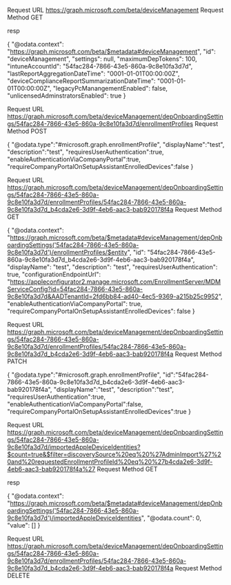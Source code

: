 Request URL
https://graph.microsoft.com/beta/deviceManagement
Request Method
GET

resp

{
    "@odata.context": "https://graph.microsoft.com/beta/$metadata#deviceManagement",
    "id": "deviceManagement",
    "settings": null,
    "maximumDepTokens": 100,
    "intuneAccountId": "54fac284-7866-43e5-860a-9c8e10fa3d7d",
    "lastReportAggregationDateTime": "0001-01-01T00:00:00Z",
    "deviceComplianceReportSummarizationDateTime": "0001-01-01T00:00:00Z",
    "legacyPcManangementEnabled": false,
    "unlicensedAdminstratorsEnabled": true
}

Request URL
https://graph.microsoft.com/beta/deviceManagement/depOnboardingSettings/54fac284-7866-43e5-860a-9c8e10fa3d7d/enrollmentProfiles
Request Method
POST

{
  "@odata.type":"#microsoft.graph.enrollmentProfile",
  "displayName":"test",
  "description":"test",
  "requiresUserAuthentication":true,
  "enableAuthenticationViaCompanyPortal":true,
  "requireCompanyPortalOnSetupAssistantEnrolledDevices":false
}

Request URL
https://graph.microsoft.com/beta/deviceManagement/depOnboardingSettings/54fac284-7866-43e5-860a-9c8e10fa3d7d/enrollmentProfiles/54fac284-7866-43e5-860a-9c8e10fa3d7d_b4cda2e6-3d9f-4eb6-aac3-bab920178f4a
Request Method
GET

{
    "@odata.context": "https://graph.microsoft.com/beta/$metadata#deviceManagement/depOnboardingSettings('54fac284-7866-43e5-860a-9c8e10fa3d7d')/enrollmentProfiles/$entity",
    "id": "54fac284-7866-43e5-860a-9c8e10fa3d7d_b4cda2e6-3d9f-4eb6-aac3-bab920178f4a",
    "displayName": "test",
    "description": "test",
    "requiresUserAuthentication": true,
    "configurationEndpointUrl": "https://appleconfigurator2.manage.microsoft.com/EnrollmentServer/MDMServiceConfig?id=54fac284-7866-43e5-860a-9c8e10fa3d7d&AADTenantId=2fd6bb84-ad40-4ec5-9369-a215b25c9952",
    "enableAuthenticationViaCompanyPortal": true,
    "requireCompanyPortalOnSetupAssistantEnrolledDevices": false
}

Request URL
https://graph.microsoft.com/beta/deviceManagement/depOnboardingSettings/54fac284-7866-43e5-860a-9c8e10fa3d7d/enrollmentProfiles/54fac284-7866-43e5-860a-9c8e10fa3d7d_b4cda2e6-3d9f-4eb6-aac3-bab920178f4a
Request Method
PATCH

{
  "@odata.type":"#microsoft.graph.enrollmentProfile",
  "id":"54fac284-7866-43e5-860a-9c8e10fa3d7d_b4cda2e6-3d9f-4eb6-aac3-bab920178f4a",
  "displayName":"test",
  "description":"test",
  "requiresUserAuthentication":true,
  "enableAuthenticationViaCompanyPortal":false,
  "requireCompanyPortalOnSetupAssistantEnrolledDevices":true
}

Request URL
https://graph.microsoft.com/beta/deviceManagement/depOnboardingSettings/54fac284-7866-43e5-860a-9c8e10fa3d7d/importedAppleDeviceIdentities?$count=true&$filter=discoverySource%20eq%20%27AdminImport%27%20and%20requestedEnrollmentProfileId%20eq%20%27b4cda2e6-3d9f-4eb6-aac3-bab920178f4a%27
Request Method
GET

resp

{
    "@odata.context": "https://graph.microsoft.com/beta/$metadata#deviceManagement/depOnboardingSettings('54fac284-7866-43e5-860a-9c8e10fa3d7d')/importedAppleDeviceIdentities",
    "@odata.count": 0,
    "value": []
}


Request URL
https://graph.microsoft.com/beta/deviceManagement/depOnboardingSettings/54fac284-7866-43e5-860a-9c8e10fa3d7d/enrollmentProfiles/54fac284-7866-43e5-860a-9c8e10fa3d7d_b4cda2e6-3d9f-4eb6-aac3-bab920178f4a
Request Method
DELETE